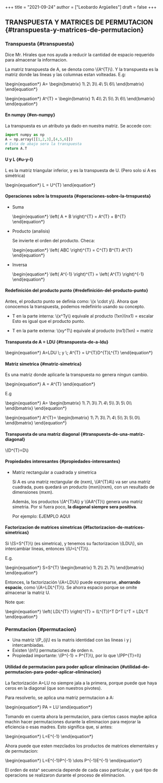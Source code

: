 +++
title = "2021-09-24"
author = ["Leobardo Argüelles"]
draft = false
+++

## TRANSPUESTA Y MATRICES DE PERMUTACION {#transpuesta-y-matrices-de-permutacion}


### Transpuesta {#transpuesta}

Dice Mr. Hirales que nos ayuda a reducir la cantidad de espacio requerido
para almacenar la informacion.

La matriz transpuesta de A, se denota como \\(A^{T}\\).
Y la transpuesta es la matriz donde las lineas y las columnas estan
volteadas.
E.g:

\begin{equation\*}
A=
\begin{bmatrix}
1\ 2\ 3\\\\
4\ 5\ 6\\\\
\end{bmatrix}
\end{equation\*}

\begin{equation\*}
A^{T} =
\begin{bmatrix}
1\ 4\\\\
2\ 5\\\\
3\ 6\\\\
\end{bmatrix}
\end{equation\*}


#### En numpy {#en-numpy}

La transpuesta es un atributo ya dado en nuestra matriz.
Se accede con:

```python
import numpy as np
A = np.array([[1,2,3],[4,5,6]])
# Esta de abajo sera la transpuesta
return A.T
```


#### U y L {#u-y-l}

L es la matriz triangular inferior, y es la transpuesta de U.
(Pero solo si A es simétrica)

\begin{equation\*}
L = U^{T}
\end{equation\*}


#### Operaciones sobre la trnspuesta {#operaciones-sobre-la-trnspuesta}

<!--list-separator-->

-  Suma

    \begin{equation\*}
    \left( A + B \right)^{T} = A^{T} + B^{T}
    \end{equation\*}

<!--list-separator-->

-  Producto (analisis)

    Se invierte el orden del producto. Checa:

    \begin{equation\*}
    \left( ABC \right)^{T} = C^{T} B^{T} A^{T}
    \end{equation\*}

<!--list-separator-->

-  Inversa

    \begin{equation\*}
    \left( A^{-1} \right)^{T} = \left( A^{T} \right)^{-1}
    \end{equation\*}


#### Redefinición del producto punto {#redefinición-del-producto-punto}

Antes, el producto punto se definia como: \\(x \cdot y\\).
Ahora que conocemos la transpuesta, podemos redefinirlo usando su
concepto.

-   T en la parte interna: \\(x^Ty\\) equivale al producto (1xn)(nx1) = escalar
    Esto es igual que el producto punto.

-   T en la parte externa: \\(xy^T\\) equivale al producto (nx1)(1xn) = matriz


#### Transpuesta de A = LDU {#transpuesta-de-a-ldu}

\begin{equation\*}
A=LDU \\; y \\; A^{T} = U^{T}D^{T}L^{T}
\end{equation\*}


#### Matriz simetrica {#matriz-simetrica}

Es una matriz donde aplicarle la transpuesta no genera ningun cambio.

\begin{equation\*}
A = A^{T}
\end{equation\*}

E.g

\begin{equation\*}
A=
\begin{bmatrix}
1\ 7\ 3\\\\
7\ 4\ 5\\\\
3\ 5\ 0\\\\
\end{bmatrix}
\end{equation\*}

\begin{equation\*}
A^{T}=
\begin{bmatrix}
1\ 7\ 3\\\\
7\ 4\ 5\\\\
3\ 5\ 0\\\\
\end{bmatrix}
\end{equation\*}


#### Transpuesta de una matriz diagonal {#transpuesta-de-una-matriz-diagonal}

\\(D^{T}=D\\)


#### Propiedades interesantes {#propiedades-interesantes}

<!--list-separator-->

-  Matriz rectangular a cuadrada y simetrica

    Si A es una matriz rectangular de (nxm), \\(A^{T}A\\) va ser una matriz
    cuadrada, pues quedará un producto (mxn)(nxm), con un resultado
    de dimensiones (mxm).

    Además, los productos \\(A^{T}A\\) y \\(AA^{T}\\) genera una matriz simetria.
    Por si fuera poco, **la diagonal siempre sera positiva**.

    Por ejemplo:
    EJEMPLO AQUI


#### Factorizacion de matrices simetricas {#factorizacion-de-matrices-simetricas}

Si \\(S=S^{T}\\) (es simetrica), y tenemos su factorizacion \\(LDU\\), sin
intercambiar lineas, entonces \\(U=L^{T}\\).

E.g.

\begin{equation\*}
S=S^{T}
\begin{bmatrix}
1\ 2\\\ 2\ 7\\\\
\end{bmatrix}
\end{equation\*}

Entonces, la factorización \\(A=LDU\\) puede expresarse, **ahorrando espacio**,
como \\(A=LDL^{T}\\).
Se ahorra espacio porque se omite almacenar la matriz U.

Note que:

\begin{equation\*}
\left( LDL^{T} \right)^{T} = (L^{T})^T D^T L^T = LDL^T
\end{equation\*}


### Permutacion {#permutacion}

-   Una matriz \\(P\_{ij\\) es la matris identidad con las lineas i y j intercambiadas.
-   Existen \\(n!\\) permutaciones de orden n.
-   Propiedad importante: \\(P^{-1} = P^{T}\\), por lo que \\(PP^{T}=I\\)


#### Utilidad de permutacion para poder aplicar eliminacion {#utilidad-de-permutacion-para-poder-aplicar-eliminacion}

La factorización A=LU no siempre jala a la primera, porque puede que
haya ceros en la diagonal (que son nuestros pivotes).

Para resolverlo, se aplica una matriz permutacion a A:

\begin{equation\*}
PA = LU
\end{equation\*}

Tomando en cuenta ahora la permutacion, para ciertos casos maybe
aplica machin hacer permutaciones durante la eliminacion
para mejorar la eficiencia o esas madres.
Esto significa que, si antes:

\begin{equation\*}
L=E^{-1}
\end{equation\*}

Ahora puede que esten mezclados los productos de matrices elementales
y de permutacion:

\begin{equation\*}
L=E^{-1}P^{-1} \dots P^{-1}E^{-1}
\end{equation\*}

El orden de esta^ secuencia depende de cada caso particular, y qué
tipo de operacions se realizaron durante el proceso de eliminacion.
